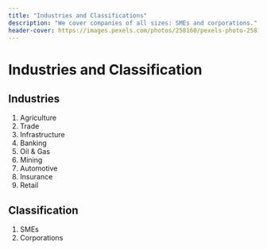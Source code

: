 ```yaml
---
title: "Industries and Classifications"
description: "We cover companies of all sizes: SMEs and corporations."
header-cover: https://images.pexels.com/photos/258160/pexels-photo-258160.jpeg?auto=compress&cs=tinysrgb&w=1260&h=750&dpr=1
---
```

# Industries and Classification

## Industries

1. Agriculture
2. Trade
3. Infrastructure
4. Banking
5. Oil & Gas
6. Mining
7. Automotive
8. Insurance
9. Retail

## Classification

1. SMEs
2. Corporations